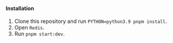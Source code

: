 #### Installation
1. Clone this repository and run `PYTHON=python3.9 pnpm install`.
2. Open `Redis`.
3. Run `pnpm start:dev`.